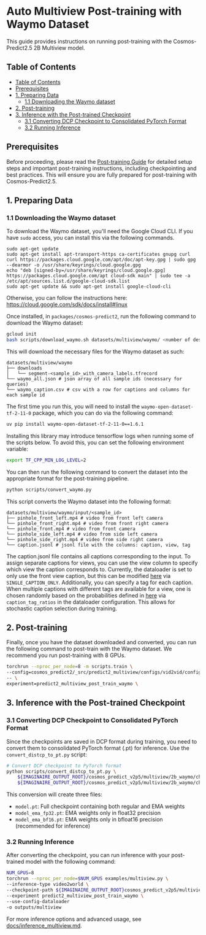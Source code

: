 # Auto Multiview Post-training with Waymo Dataset

This guide provides instructions on running post-training with the Cosmos-Predict2.5 2B Multiview model.

## Table of Contents

<!--TOC-->

- [Table of Contents](#table-of-contents)
- [Prerequisites](#prerequisites)
- [1. Preparing Data](#1-preparing-data)
  - [1.1 Downloading the Waymo dataset](#11-downloading-the-waymo-dataset)
- [2. Post-training](#2-post-training)
- [3. Inference with the Post-trained Checkpoint](#3-inference-with-the-post-trained-checkpoint)
  - [3.1 Converting DCP Checkpoint to Consolidated PyTorch Format](#31-converting-dcp-checkpoint-to-consolidated-pytorch-format)
  - [3.2 Running Inference](#32-running-inference)

<!--TOC-->

## Prerequisites

Before proceeding, please read the [Post-training Guide](./post-training.md) for detailed setup steps and important post-training instructions, including checkpointing and best practices. This will ensure you are fully prepared for post-training with Cosmos-Predict2.5.

## 1. Preparing Data

### 1.1 Downloading the Waymo dataset

To download the Waymo dataset, you'll need the Google Cloud CLI. If you have `sudo` access, you can install this via the following commands.
```
sudo apt-get update
sudo apt-get install apt-transport-https ca-certificates gnupg curl
curl https://packages.cloud.google.com/apt/doc/apt-key.gpg | sudo gpg --dearmor -o /usr/share/keyrings/cloud.google.gpg
echo "deb [signed-by=/usr/share/keyrings/cloud.google.gpg] https://packages.cloud.google.com/apt cloud-sdk main" | sudo tee -a /etc/apt/sources.list.d/google-cloud-sdk.list
sudo apt-get update && sudo apt-get install google-cloud-cli
```
Otherwise, you can follow the instructions here: https://cloud.google.com/sdk/docs/install#linux

Once installed, in `packages/cosmos-predict2`, run the following command to download the Waymo dataset:
```bash
gcloud init
bash scripts/download_waymo.sh datasets/multiview/waymo/ <number of desired files>
```

This will download the necessary files for the Waymo dataset as such:
```
datasets/multiview/waymo
├── downloads
│   └── segment-<sample_id>_with_camera_labels.tfrecord
└── waymo_all.json # json array of all sample ids (necessary for queries)
└── waymo_caption.csv # csv with a row for captions and columns for each sample id
```

The first time you run this, you will need to install the `waymo-open-dataset-tf-2-11-0` package, which you can do via the following command:
```bash
uv pip install waymo-open-dataset-tf-2-11-0==1.6.1
```

Installing this library may introduce tensorflow logs when running some of the scripts below. To avoid this, you can set the following environment variable:
```bash
export TF_CPP_MIN_LOG_LEVEL=2
```

You can then run the following command to convert the dataset into the appropriate format for the post-training pipeline.
```bash
python scripts/convert_waymo.py
```
This script converts the Waymo dataset into the following format:
```
datasets/multiview/waymo/input/<sample_id>
├── pinhole_front_left.mp4 # video from front left camera
└── pinhole_front_right.mp4 # video from front right camera
└── pinhole_front.mp4 # video from front camera
└── pinhole_side_left.mp4 # video from side left camera
└── pinhole_side_right.mp4 # video from side right camera
└── caption.jsonl # jsonl file with the columns: caption, view, tag
```

The caption.jsonl file contains all captions corresponding to the input. To assign separate captions for views, you can use the view column to specify which view the caption corresponds to. Currently, the dataloader is set to only use the front view caption, but this can be modified [here](../cosmos_predict2/_src/predict2_multiview/configs/vid2vid/defaults/local_dataloader.py) via `SINGLE_CAPTION_ONLY`. Additionally, you can specify a tag for each caption. When multiple captions with different tags are available for a view, one is chosen randomly based on the probabilities defined in [here](../cosmos_predict2/_src/predict2_multiview/datasets/local_dataset_train.py) via `caption_tag_ratios` in the dataloader configuration. This allows for stochastic caption selection during training.

## 2. Post-training

Finally, once you have the dataset downloaded and converted, you can run the following command to post-train with the Waymo dataset. We recommend you run post-training with 8 GPUs.
```bash
torchrun --nproc_per_node=8 -m scripts.train \
--config=cosmos_predict2/_src/predict2_multiview/configs/vid2vid/config.py \
-- \
experiment=predict2_multiview_post_train_waymo \
```

## 3. Inference with the Post-trained Checkpoint

### 3.1 Converting DCP Checkpoint to Consolidated PyTorch Format

Since the checkpoints are saved in DCP format during training, you need to convert them to consolidated PyTorch format (.pt) for inference. Use the `convert_distcp_to_pt.py` script:

```bash
# Convert DCP checkpoint to PyTorch format
python scripts/convert_distcp_to_pt.py \
    ${IMAGINAIRE_OUTPUT_ROOT}/cosmos_predict_v2p5/multiview/2b_waymo/checkpoints/iter_000002000/model/ \
    ${IMAGINAIRE_OUTPUT_ROOT}/cosmos_predict_v2p5/multiview/2b_waymo/checkpoints/iter_000002000/
```

This conversion will create three files:

- `model.pt`: Full checkpoint containing both regular and EMA weights
- `model_ema_fp32.pt`: EMA weights only in float32 precision
- `model_ema_bf16.pt`: EMA weights only in bfloat16 precision (recommended for inference)

### 3.2 Running Inference

After converting the checkpoint, you can run inference with your post-trained model with the following command:

```bash
NUM_GPUS=8
torchrun --nproc_per_node=$NUM_GPUS examples/multiview.py \
--inference-type video2world \
--checkpoint-path ${IMAGINAIRE_OUTPUT_ROOT}cosmos_predict_v2p5/multiview/2b_waymo/checkpoints/iter_000000500/model_ema_bf16.pt \
--experiment predict2_multiview_post_train_waymo \
--use-config-dataloader
-o outputs/multiview
```

For more inference options and advanced usage, see [docs/inference_multiview.md](./inference_auto_multiview.md).
